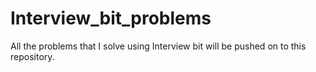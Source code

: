# Interview_bit_problems
All the problems that I solve using Interview bit will be pushed on to this repository. 
